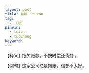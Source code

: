 ```yaml
---
layout: post
title: 拖账 'tuzan
tag:
  - 〈动〉
pinyin: 
  - tuzan
  - tuozhang
keyword: 
---
```



【释义】拖欠账款，不按时偿还债务 。                                                               

【例句】这家公司总是拖账，信誉不太好。           
        
                   
                      
     
                           